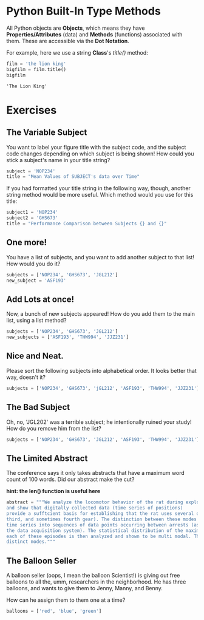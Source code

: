 
# Python Built-In Type Methods

All Python objects are **Objects**, which means they have **Properties/Attributes** (data) and **Methods** (functions) associated with them.  These are accessible via the **Dot Notation**. 

For example, here we use a string **Class**'s *title()* method:


```python
film = 'the lion king'
bigfilm = film.title()
bigfilm
```

    'The Lion King'

# Exercises

## The Variable Subject

You want to label your figure title with the subject code, and the subject code changes depending on which subject is being shown!  How could you stick a subject's name in your title string?


```python
subject = 'NOP234'
title = "Mean Values of SUBJECT's data over Time"
```


If you had formatted your title string in the following way, though, another string method would be more useful.  Which method would you use for this title:


```python
subject1 = 'NOP234'
subject2 = 'GHS673'
title = "Performance Comparison between Subjects {} and {}"
```


## One more!

You have a list of subjects, and you want to add another subject to that list!  How would you do it?


```python
subjects = ['NOP234', 'GHS673', 'JGL212']
new_subject = 'ASF193'
```


## Add Lots at once!

Now, a bunch of new subjects appeared!  How do you add them to the main list, using a list method?


```python
subjects = ['NOP234', 'GHS673', 'JGL212']
new_subjects = ['ASF193', 'THW994', 'JJZ231']
```


## Nice and Neat.

Please sort the following subjects into alphabetical order.  It looks better that way, doesn't it?


```python
subjects = ['NOP234', 'GHS673', 'jGL212', 'ASF193', 'THW994', 'JJZ231']
```



## The Bad Subject

Oh, no, 'JGL202' was a terrible subject; he intentionally ruined your study!  How do you remove him from the list?


```python
subjects = ['NOP234', 'GHS673', 'JGL212', 'ASF193', 'THW994', 'JJZ231']

```



## The Limited Abstract

The conference says it only takes abstracts that have a maximum word count of 100 words.  Did our abstract make the cut?  

**hint: the len() function is useful here**


```python
abstract = """We analyze the locomotor behavior of the rat during exploration, 
and show that digitally collected data (time series of positions) 
provide a sufftcient basis for establishing that the rat uses several distinct modes of motion (first, second, 
third, and sometimes fourth gear). The distinction between these modes is obtained by first segmenting the 
time series into sequences of data points occurring between arrests (as ascertained within the resolution of 
the data acquisition system). The statistical distribution of the maximal amount of motion occurring within 
each of these episodes is then analyzed and shown to be multi modal. This enables us to decompose motion into 
distinct modes."""

```



## The Balloon Seller

A balloon seller (oops, I mean the balloon Scientist!) is giving out free balloons to all the, umm, researchers in the neighborhood.  He has three balloons, and wants to give them to Jenny, Manny, and Benny.  

How can he assign them to them one at a time?


```python
balloons = ['red', 'blue', 'green']
```


